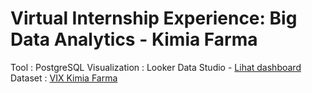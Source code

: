 # **Virtual Internship Experience: Big Data Analytics - Kimia Farma**
Tool : PostgreSQL
Visualization : Looker Data Studio - [Lihat dashboard](https://lookerstudio.google.com/reporting/4ef93b4f-ebdf-4ab8-a887-0a46ba73123f) <br>
Dataset : [VIX Kimia Farma](https://www.rakamin.com/virtual-internship-experience/kimiafarma-big-data-analytics-virtual-internship-program)
